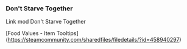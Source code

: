 ### **Don't Starve Together**

Link mod Don't Starve Together

[Food Values - Item Tooltips] (https://steamcommunity.com/sharedfiles/filedetails/?id=458940297)


